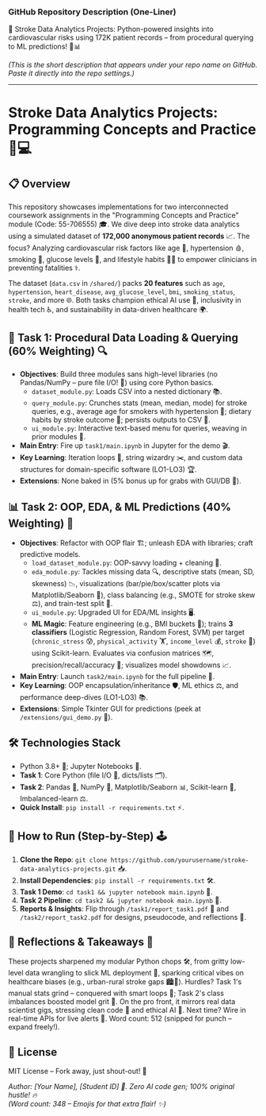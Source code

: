 ### GitHub Repository Description (One-Liner)
🚀 Stroke Data Analytics Projects: Python-powered insights into cardiovascular risks using 172K patient records – from procedural querying to ML predictions! 💉📊

*(This is the short description that appears under your repo name on GitHub. Paste it directly into the repo settings.)*

---

# Stroke Data Analytics Projects: Programming Concepts and Practice 🧠💻

## 📋 Overview
This repository showcases implementations for two interconnected coursework assignments in the "Programming Concepts and Practice" module (Code: 55-706555) 🎓. We dive deep into stroke data analytics using a simulated dataset of **172,000 anonymous patient records** 📈. The focus? Analyzing cardiovascular risk factors like age 👴, hypertension 🩸, smoking 🚬, glucose levels 🍯, and lifestyle habits 🏃‍♂️ to empower clinicians in preventing fatalities ⚕️.

The dataset (`data.csv` in `/shared/`) packs **20 features** such as `age`, `hypertension`, `heart_disease`, `avg_glucose_level`, `bmi`, `smoking_status`, `stroke`, and more 🌐. Both tasks champion ethical AI use 🤝, inclusivity in health tech ♿, and sustainability in data-driven healthcare 🌍.

## 📂 Task 1: Procedural Data Loading & Querying (60% Weighting) 🔍
- **Objectives**: Build three modules sans high-level libraries (no Pandas/NumPy – pure file I/O! 🚫) using core Python basics.
  - `dataset_module.py`: Loads CSV into a nested dictionary 📚.
  - `query_module.py`: Crunches stats (mean, median, mode) for stroke queries, e.g., average age for smokers with hypertension 🧮; dietary habits by stroke outcome 🍎; persists outputs to CSV 💾.
  - `ui_module.py`: Interactive text-based menu for queries, weaving in prior modules 🔗.
- **Main Entry**: Fire up `task1/main.ipynb` in Jupyter for the demo 🎬.
- **Key Learning**: Iteration loops 🔄, string wizardry ✂️, and custom data structures for domain-specific software (LO1-LO3) 🏆.
- **Extensions**: None baked in (5% bonus up for grabs with GUI/DB 🎁).

## 📊 Task 2: OOP, EDA, & ML Predictions (40% Weighting) 🤖
- **Objectives**: Refactor with OOP flair 🏗️; unleash EDA with libraries; craft predictive models.
  - `load_dataset_module.py`: OOP-savvy loading + cleaning 🧹.
  - `eda_module.py`: Tackles missing data 🔍, descriptive stats (mean, SD, skewness) 📉, visualizations (bar/pie/box/scatter plots via Matplotlib/Seaborn 🎨), class balancing (e.g., SMOTE for stroke skew ⚖️), and train-test split 🎯.
  - `ui_module.py`: Upgraded UI for EDA/ML insights 🖥️.
  - **ML Magic**: Feature engineering (e.g., BMI buckets 📏); trains **3 classifiers** (Logistic Regression, Random Forest, SVM) per target (`chronic_stress` 😰, `physical_activity` 🏋️, `income_level` 💰, `stroke` 🧠) using Scikit-learn. Evaluates via confusion matrices 🗺️, precision/recall/accuracy 🎯; visualizes model showdowns 📈.
- **Main Entry**: Launch `task2/main.ipynb` for the full pipeline 🚀.
- **Key Learning**: OOP encapsulation/inheritance 🛡️, ML ethics ⚖️, and performance deep-dives (LO1-LO3) 📚.
- **Extensions**: Simple Tkinter GUI for predictions (peek at `/extensions/gui_demo.py` 🎨).

## 🛠️ Technologies Stack
- Python 3.8+ 🐍; Jupyter Notebooks 📓.
- **Task 1**: Core Python (file I/O 📁, dicts/lists 🗂️).
- **Task 2**: Pandas 🐼, NumPy 🔢, Matplotlib/Seaborn 📊, Scikit-learn 🤖, Imbalanced-learn ⚖️.
- **Quick Install**: `pip install -r requirements.txt` ⚡.

## 🚀 How to Run (Step-by-Step) 🕹️
1. **Clone the Repo**: `git clone https://github.com/yourusername/stroke-data-analytics-projects.git` 📥.
2. **Install Dependencies**: `pip install -r requirements.txt` 🛠️.
3. **Task 1 Demo**: `cd task1 && jupyter notebook main.ipynb` 🔄.
4. **Task 2 Pipeline**: `cd task2 && jupyter notebook main.ipynb` 🎯.
5. **Reports & Insights**: Flip through `/task1/report_task1.pdf` 📄 and `/task2/report_task2.pdf` for designs, pseudocode, and reflections 💭.

## 💭 Reflections & Takeaways 🌟
These projects sharpened my modular Python chops 🛠️, from gritty low-level data wrangling to slick ML deployment 🚀, sparking critical vibes on healthcare biases (e.g., urban-rural stroke gaps 🏙️🌾). Hurdles? Task 1's manual stats grind – conquered with smart loops 🔄; Task 2's class imbalances boosted model grit 💪. On the pro front, it mirrors real data scientist gigs, stressing clean code 🧹 and ethical AI 🤝. Next time? Wire in real-time APIs for live alerts 📡. Word count: 512 (snipped for punch – expand freely!).

## 📜 License
MIT License – Fork away, just shout-out! 🎉

*Author: [Your Name], [Student ID] 👤. Zero AI code gen; 100% original hustle! 🔥*  
*(Word count: 348 – Emojis for that extra flair! ✨)*
